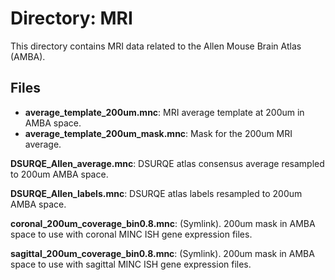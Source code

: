 # Directory: MRI

This directory contains MRI data related to the Allen Mouse Brain Atlas (AMBA).

## Files

- **average_template_200um.mnc**: MRI average template at 200um in AMBA space.
- **average_template_200um_mask.mnc**: Mask for the 200um MRI average. 

**DSURQE_Allen_average.mnc**: DSURQE atlas consensus average resampled to 200um AMBA space.

**DSURQE_Allen_labels.mnc**: DSURQE atlas labels resampled to 200um AMBA space.

**coronal_200um_coverage_bin0.8.mnc**: (Symlink). 200um mask in AMBA space to use with coronal MINC ISH gene expression files.

**sagittal_200um_coverage_bin0.8.mnc**: (Symlink). 200um mask in AMBA space to use with sagittal MINC ISH gene expression files.
